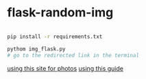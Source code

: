# flask-random-img

```bash

pip install -r requirements.txt

pythom img_flask.py
# go to the redirected link in the terminal

```
[using this site for photos](https://picsum.photos/)
[using this guide](https://www.youtube.com/watch?v=5aYpkLfkgRE)